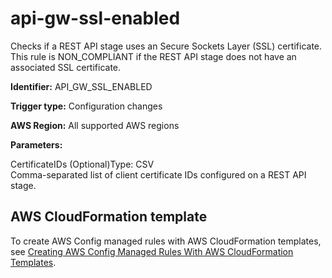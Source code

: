 # api\-gw\-ssl\-enabled<a name="api-gw-ssl-enabled"></a>

Checks if a REST API stage uses an Secure Sockets Layer \(SSL\) certificate\. This rule is NON\_COMPLIANT if the REST API stage does not have an associated SSL certificate\. 

**Identifier:** API\_GW\_SSL\_ENABLED

**Trigger type:** Configuration changes

**AWS Region:** All supported AWS regions

**Parameters:**

CertificateIDs \(Optional\)Type: CSV  
Comma\-separated list of client certificate IDs configured on a REST API stage\.

## AWS CloudFormation template<a name="w26aac11c31c17b7c19c15"></a>

To create AWS Config managed rules with AWS CloudFormation templates, see [Creating AWS Config Managed Rules With AWS CloudFormation Templates](aws-config-managed-rules-cloudformation-templates.md)\.